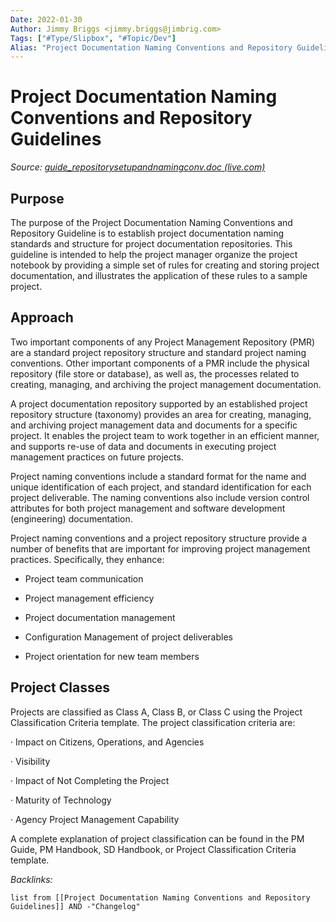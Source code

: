 ```yaml
---
Date: 2022-01-30
Author: Jimmy Briggs <jimmy.briggs@jimbrig.com>
Tags: ["#Type/Slipbox", "#Topic/Dev"]
Alias: "Project Documentation Naming Conventions and Repository Guidelines"
---
```


# Project Documentation Naming Conventions and Repository Guidelines

*Source: [guide_repositorysetupandnamingconv.doc (live.com)](https://view.officeapps.live.com/op/view.aspx?src=https%3A%2F%2Fregents.ohio.gov%2Fobrpmcop%2Fforms%2Fguidelines%2Fguide_repositorysetupandnamingconv.doc&wdOrigin=BROWSELINK)*

## Purpose

The purpose of the Project Documentation Naming Conventions and Repository Guideline is to establish project documentation naming standards and structure for project documentation repositories. This guideline is intended to help the project manager organize the project notebook by providing a simple set of rules for creating and storing project documentation, and illustrates the application of these rules to a sample project.

## Approach

Two important components of any Project Management Repository (PMR) are a standard project repository structure and standard project naming conventions. Other important components of a PMR include the physical repository (file store or database), as well as, the processes related to creating, managing, and archiving the project management documentation.

A project documentation repository supported by an established project repository structure (taxonomy) provides an area for creating, managing, and archiving project management data and documents for a specific project. It enables the project team to work together in an efficient manner, and supports re-use of data and documents in executing project management practices on future projects.

Project naming conventions include a standard format for the name and unique identification of each project, and standard identification for each project deliverable. The naming conventions also include version control attributes for both project management and software development (engineering) documentation.

Project naming conventions and a project repository structure provide a number of benefits that are important for improving project management practices. Specifically, they enhance:

- Project team communication

- Project management efficiency

- Project documentation management

- Configuration Management of project deliverables

- Project orientation for new team members

## Project Classes

Projects are classified as Class A, Class B, or Class C using the Project Classification Criteria template. The project classification criteria are:

· Impact on Citizens, Operations, and Agencies

· Visibility

· Impact of Not Completing the Project

· Maturity of Technology

· Agency Project Management Capability

A complete explanation of project classification can be found in the PM Guide, PM Handbook, SD Handbook, or Project Classification Criteria template.



*Backlinks:*

```dataview
list from [[Project Documentation Naming Conventions and Repository Guidelines]] AND -"Changelog"
```